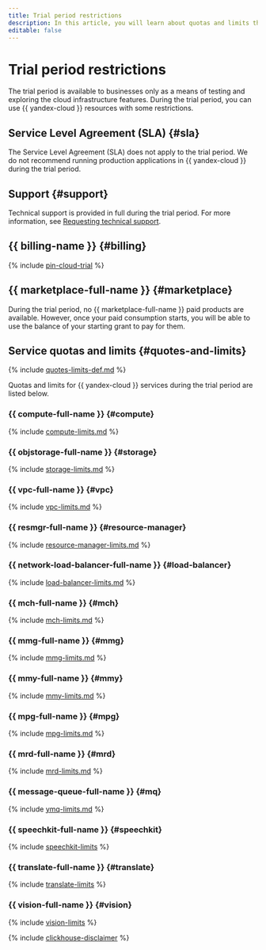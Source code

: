 ```yaml
---
title: Trial period restrictions
description: In this article, you will learn about quotas and limits that apply to {{ yandex-cloud }} services during your trial period.
editable: false
---
```


# Trial period restrictions

The trial period is available to businesses only as a means of testing and exploring the cloud infrastructure features. During the trial period, you can use {{ yandex-cloud }} resources with some restrictions.


## Service Level Agreement (SLA) {#sla}

The Service Level Agreement (SLA) does not apply to the trial period. We do not recommend running production applications in {{ yandex-cloud }} during the trial period.


## Support {#support}

Technical support is provided in full during the trial period. For more information, see [Requesting technical support](../../../support/overview.md).

## {{ billing-name }} {#billing}

{% include [pin-cloud-trial](../../../billing/_includes/pin-cloud-trial.md) %}

## {{ marketplace-full-name }} {#marketplace}

During the trial period, no {{ marketplace-full-name }} paid products are available. However, once your paid consumption starts, you will be able to use the balance of your starting grant to pay for them.


## Service quotas and limits {#quotes-and-limits}

{% include [quotes-limits-def.md](../../../_includes/quotes-limits-def.md) %}

Quotas and limits for {{ yandex-cloud }} services during the trial period are listed below.


### {{ compute-full-name }} {#compute}

{% include [compute-limits.md](../../../_includes/compute-limits.md) %}


### {{ objstorage-full-name }} {#storage}

{% include [storage-limits.md](../../../_includes/storage-limits.md) %}


### {{ vpc-full-name }} {#vpc}

{% include [vpc-limits.md](../../../_includes/vpc-limits.md) %}


### {{ resmgr-full-name }} {#resource-manager}

{% include [resource-manager-limits.md](../../../_includes/resource-manager-limits.md) %}


### {{ network-load-balancer-full-name }} {#load-balancer}

{% include [load-balancer-limits.md](../../../_includes/load-balancer-limits.md) %}


### {{ mch-full-name }} {#mch}

{% include [mch-limits.md](../../../_includes/mdb/mch-limits.md) %}


### {{ mmg-full-name }} {#mmg}

{% include [mmg-limits.md](../../../_includes/mdb/mmg-limits.md) %}


### {{ mmy-full-name }} {#mmy}

{% include [mmy-limits.md](../../../_includes/mdb/mmy-limits.md) %}


### {{ mpg-full-name }} {#mpg}

{% include [mpg-limits.md](../../../_includes/mdb/mpg-limits.md) %}


### {{ mrd-full-name }} {#mrd}

{% include [mrd-limits.md](../../../_includes/mdb/mrd-limits.md) %}


### {{ message-queue-full-name }} {#mq}

{% include [ymq-limits.md](../../../_includes/message-queue/ymq-limits.md) %}


### {{ speechkit-full-name }} {#speechkit}

{% include [speechkit-limits](../../../_includes/speechkit-limits.md) %}


### {{ translate-full-name }} {#translate}

{% include [translate-limits](../../../_includes/translate-limits.md) %}


### {{ vision-full-name }} {#vision}

{% include [vision-limits](../../../_includes/vision-limits.md) %}

{% include [clickhouse-disclaimer](../../../_includes/clickhouse-disclaimer.md) %}